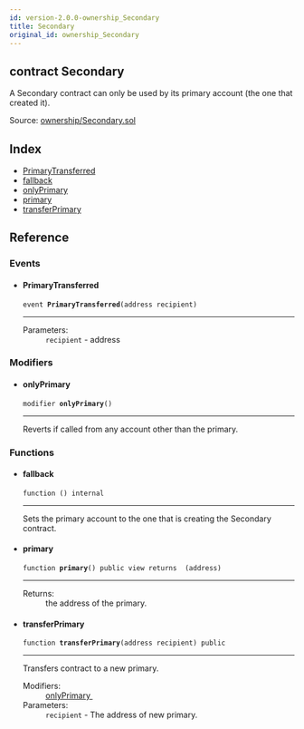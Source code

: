 ```yaml
---
id: version-2.0.0-ownership_Secondary
title: Secondary
original_id: ownership_Secondary
---
```


<div class="contract-doc"><div class="contract"><h2 class="contract-header"><span class="contract-kind">contract</span> Secondary</h2><p class="description">A Secondary contract can only be used by its primary account (the one that created it).</p><div class="source">Source: <a href="https://github.com/OpenZeppelin/zeppelin-solidity/blob/v2.0.0/contracts/ownership/Secondary.sol" target="_blank">ownership/Secondary.sol</a></div></div><div class="index"><h2>Index</h2><ul><li><a href="ownership_Secondary.html#PrimaryTransferred">PrimaryTransferred</a></li><li><a href="ownership_Secondary.html#">fallback</a></li><li><a href="ownership_Secondary.html#onlyPrimary">onlyPrimary</a></li><li><a href="ownership_Secondary.html#primary">primary</a></li><li><a href="ownership_Secondary.html#transferPrimary">transferPrimary</a></li></ul></div><div class="reference"><h2>Reference</h2><div class="events"><h3>Events</h3><ul><li><div class="item event"><span id="PrimaryTransferred" class="anchor-marker"></span><h4 class="name">PrimaryTransferred</h4><div class="body"><code class="signature">event <strong>PrimaryTransferred</strong><span>(address recipient) </span></code><hr/><dl><dt><span class="label-parameters">Parameters:</span></dt><dd><div><code>recipient</code> - address</div></dd></dl></div></div></li></ul></div><div class="modifiers"><h3>Modifiers</h3><ul><li><div class="item modifier"><span id="onlyPrimary" class="anchor-marker"></span><h4 class="name">onlyPrimary</h4><div class="body"><code class="signature">modifier <strong>onlyPrimary</strong><span>() </span></code><hr/><div class="description"><p>Reverts if called from any account other than the primary.</p></div></div></div></li></ul></div><div class="functions"><h3>Functions</h3><ul><li><div class="item function"><span id="fallback" class="anchor-marker"></span><h4 class="name">fallback</h4><div class="body"><code class="signature">function <strong></strong><span>() </span><span>internal </span></code><hr/><div class="description"><p>Sets the primary account to the one that is creating the Secondary contract.</p></div></div></div></li><li><div class="item function"><span id="primary" class="anchor-marker"></span><h4 class="name">primary</h4><div class="body"><code class="signature">function <strong>primary</strong><span>() </span><span>public </span><span>view </span><span>returns  (address) </span></code><hr/><dl><dt><span class="label-return">Returns:</span></dt><dd>the address of the primary.</dd></dl></div></div></li><li><div class="item function"><span id="transferPrimary" class="anchor-marker"></span><h4 class="name">transferPrimary</h4><div class="body"><code class="signature">function <strong>transferPrimary</strong><span>(address recipient) </span><span>public </span></code><hr/><div class="description"><p>Transfers contract to a new primary.</p></div><dl><dt><span class="label-modifiers">Modifiers:</span></dt><dd><a href="ownership_Secondary.html#onlyPrimary">onlyPrimary </a></dd><dt><span class="label-parameters">Parameters:</span></dt><dd><div><code>recipient</code> - The address of new primary.</div></dd></dl></div></div></li></ul></div></div></div>
